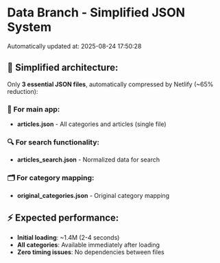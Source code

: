 # Data Branch - Simplified JSON System
Automatically updated at: 2025-08-24 17:50:28

## 🎯 Simplified architecture:
Only **3 essential JSON files**, automatically compressed by Netlify (~65% reduction):

### 📱 For main app:
- **articles.json** - All categories and articles (single file)

### 🔍 For search functionality:
- **articles_search.json** - Normalized data for search

### 🗂️ For category mapping:
- **original_categories.json** - Original category mapping

## ⚡ Expected performance:
- **Initial loading**: ~1.4M (2-4 seconds)
- **All categories**: Available immediately after loading
- **Zero timing issues**: No dependencies between files

